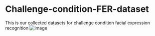 # Challenge-condition-FER-dataset
This is our collected datasets for challenge condition facial expression recognition
![image](https://github.com/kaiwang960112/Challenge-condition-FER-dataset/raw/master/figs/w_o_pbl.png)

